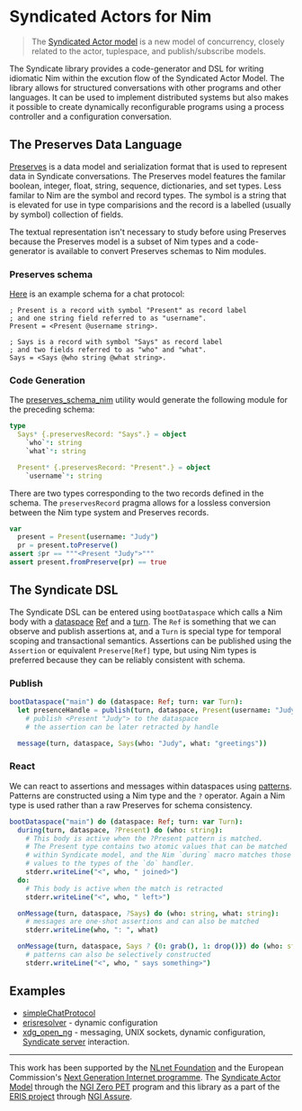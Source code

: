 # Syndicated Actors for Nim

> The [Syndicated Actor model](https://syndicate-lang.org/about/) is a new model of concurrency, closely related to the actor, tuplespace, and publish/subscribe models.

The Syndicate library provides a code-generator and DSL for writing idiomatic Nim within the excution flow of the Syndicated Actor Model. The library allows for structured conversations with other programs and other languages. It can be used to implement distributed systems but also makes it possible to create dynamically reconfigurable programs using a process controller and a configuration conversation.

## The Preserves Data Language

[Preserves](https://preserves.gitlab.io/preserves/) is a data model and serialization format that is used to represent data in Syndicate conversations. The Preserves model features the familar boolean, integer, float, string, sequence, dictionaries, and set types. Less familar to Nim are the symbol and record types. The symbol is a string that is elevated for use in type comparisions and the record is a labelled (usually by symbol) collection of fields.

The textual representation isn't necessary to study before using Preserves because the Preserves model is a subset of Nim types and a code-generator is available to convert Preserves schemas to Nim modules.

### Preserves schema

[Here](https://git.syndicate-lang.org/syndicate-lang/syndicate-protocols/src/commit/ca92d99c524d99b6d3be04a0ba5383ec5a65b550/schemas/simpleChatProtocol.prs) is an example schema for a chat protocol:

```
; Present is a record with symbol "Present" as record label
; and one string field referred to as "username".
Present = <Present @username string>.

; Says is a record with symbol "Says" as record label
; and two fields referred to as "who" and "what".
Says = <Says @who string @what string>.
```

### Code Generation

The [preserves_schema_nim]() utility would generate the following module for the preceding schema:
``` nim
type
  Says* {.preservesRecord: "Says".} = object
    `who`*: string
    `what`*: string

  Present* {.preservesRecord: "Present".} = object
    `username`*: string
```

There are two types corresponding to the two records defined in the schema. The `preservesRecord` pragma allows for a lossless conversion between the Nim type system and Preserves records.

``` nim
var
  present = Present(username: "Judy")
  pr = present.toPreserve()
assert $pr == """<Present "Judy">"""
assert present.fromPreserve(pr) == true
```

## The Syndicate DSL

The Syndicate DSL can be entered using `bootDataspace` which calls a Nim body with a [dataspace](https://synit.org/book/glossary.html#dataspace) [Ref](https://synit.org/book/glossary.html#reference) and a [turn](https://synit.org/book/glossary.html#turn). The `Ref` is something that we can observe and publish assertions at, and a `Turn` is special type for temporal scoping and transactional semantics. Assertions can be published using the `Assertion` or equivalent `Preserve[Ref]` type, but using Nim types is preferred because they can be reliably consistent with schema.

### Publish

``` nim
bootDataspace("main") do (dataspace: Ref; turn: var Turn):
  let presenceHandle = publish(turn, dataspace, Present(username: "Judy"))
    # publish <Present "Judy"> to the dataspace
    # the assertion can be later retracted by handle

  message(turn, dataspace, Says(who: "Judy", what: "greetings"))
```

### React

We can react to assertions and messages within dataspaces using [patterns](https://synit.org/book/glossary.html#dataspace-pattern). Patterns are constructed using a Nim type and the `?` operator. Again a Nim type is used rather than a raw Preserves for schema consistency.

``` nim
bootDataspace("main") do (dataspace: Ref; turn: var Turn):
  during(turn, dataspace, ?Present) do (who: string):
    # This body is active when the ?Present pattern is matched.
    # The Present type contains two atomic values that can be matched
    # within Syndicate model, and the Nim `during` macro matches those
    # values to the types of the `do` handler.
    stderr.writeLine("<", who, " joined>")
  do:
    # This body is active when the match is retracted
    stderr.writeLine("<", who, " left>")

  onMessage(turn, dataspace, ?Says) do (who: string, what: string):
    # messages are one-shot assertions and can also be matched
    stderr.writeLine(who, ": ", what)

  onMessage(turn, dataspace, Says ? {0: grab(), 1: drop()}) do (who: string):
    # patterns can also be selectively constructed
    stderr.writeLine("<", who, " says something>")
```

## Examples

- [simpleChatProtocol](tests/chat.nim)
- [erisresolver](https://codeberg.org/eris/nim-eris_utils#erisresolver) - dynamic configuration
- [xdg_open_ng](https://git.syndicate-lang.org/ehmry/xdg_open_ng) - messaging, UNIX sockets, dynamic configuration, [Syndicate server](https://synit.org/book/operation/system-bus.html) interaction.

---

This work has been supported by the [NLnet Foundation](https://nlnet.nl/) and the European Commission's [Next Generation Internet programme](https://www.ngi.eu/). The [Syndicate Actor Model](https://syndicate-lang.org/projects/2021/system-layer/) through the [NGI Zero PET](https://nlnet.nl/PET/) program and this library as a part of the [ERIS project](https://eris.codeberg.page/) through [NGI Assure](https://nlnet.nl/assure/).
